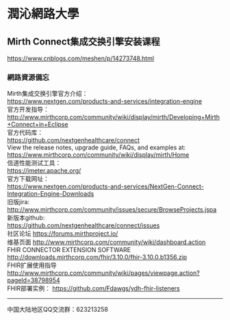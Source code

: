 # 潤沁網路大學
  
## Mirth Connect集成交换引擎安装课程 
https://www.cnblogs.com/meshen/p/14273748.html  
 
### 網路資源備忘  

Mirth集成交换引擎官方介绍：  
https://www.nextgen.com/products-and-services/integration-engine  
官方开发指导：  
http://www.mirthcorp.com/community/wiki/display/mirth/Developing+Mirth+Connect+in+Eclipse  
官方代码库：  
https://github.com/nextgenhealthcare/connect  
View the release notes, upgrade guide, FAQs, and examples at:   
https://www.mirthcorp.com/community/wiki/display/mirth/Home  
信道性能测试工具：  
https://jmeter.apache.org/  
官方下载网址：  
https://www.nextgen.com/products-and-services/NextGen-Connect-Integration-Engine-Downloads   
旧版jira:  
http://www.mirthcorp.com/community/issues/secure/BrowseProjects.jspa  
新版本github:   
https://github.com/nextgenhealthcare/connect/issues  
社区论坛
https://forums.mirthproject.io/  
维基页面
http://www.mirthcorp.com/community/wiki/dashboard.action  
FHIR CONNECTOR EXTENSION SOFTWARE
http://downloads.mirthcorp.com/fhir/3.10.0/fhir-3.10.0.b1356.zip  
FHIR扩展使用指导
http://www.mirthcorp.com/community/wiki/pages/viewpage.action?pageId=38798954  
FHIR部署实例：
https://github.com/Fdawgs/ydh-fhir-listeners   
* * *  
中国大陆地区QQ交流群：623213258  
 
